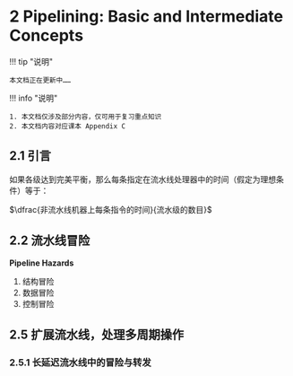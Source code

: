 # 2 Pipelining: Basic and Intermediate Concepts

!!! tip "说明"

    本文档正在更新中……

!!! info "说明"

    1. 本文档仅涉及部分内容，仅可用于复习重点知识
    2. 本文档内容对应课本 Appendix C

## 2.1 引言

如果各级达到完美平衡，那么每条指定在流水线处理器中的时间（假定为理想条件）等于：

$\dfrac{非流水线机器上每条指令的时间}{流水级的数目}$

## 2.2 流水线冒险

**Pipeline Hazards**

1. 结构冒险
2. 数据冒险
3. 控制冒险

## 2.5 扩展流水线，处理多周期操作

### 2.5.1 长延迟流水线中的冒险与转发

